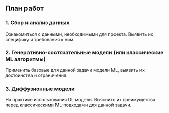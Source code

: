 ## План работ
### 1. Сбор и анализ данных
Ознакомиться с данными, необходимыми для проекта. Выявить их специфику и требования к ним.
### 2. Генеративно-состязательные модели (или классические ML алгоритмы)
Применить базовые для данной задачи модели ML, выявить их достоинства и ограничения.
### 3. Диффузионные модели
На практике использования DL модели. Выяснить их преимущества перед классическими ML-подходами для данной задачи.
